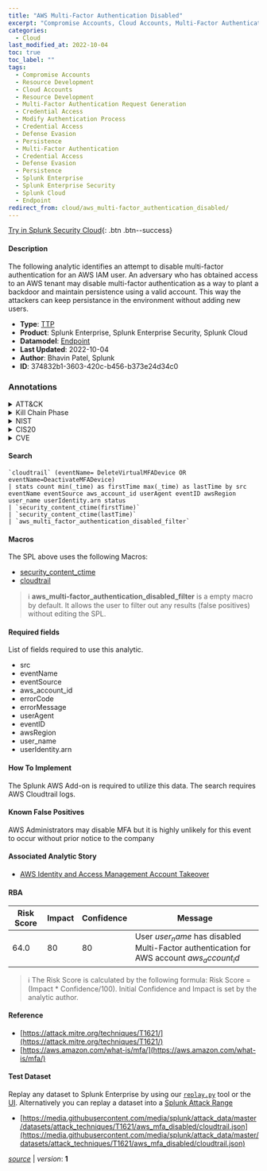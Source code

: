 ```yaml
---
title: "AWS Multi-Factor Authentication Disabled"
excerpt: "Compromise Accounts, Cloud Accounts, Multi-Factor Authentication Request Generation, Modify Authentication Process, Multi-Factor Authentication"
categories:
  - Cloud
last_modified_at: 2022-10-04
toc: true
toc_label: ""
tags:
  - Compromise Accounts
  - Resource Development
  - Cloud Accounts
  - Resource Development
  - Multi-Factor Authentication Request Generation
  - Credential Access
  - Modify Authentication Process
  - Credential Access
  - Defense Evasion
  - Persistence
  - Multi-Factor Authentication
  - Credential Access
  - Defense Evasion
  - Persistence
  - Splunk Enterprise
  - Splunk Enterprise Security
  - Splunk Cloud
  - Endpoint
redirect_from: cloud/aws_multi-factor_authentication_disabled/
---
```




[Try in Splunk Security Cloud](https://www.splunk.com/en_us/cyber-security.html){: .btn .btn--success}

#### Description

The following analytic identifies an attempt to disable multi-factor authentication for an AWS IAM user. An adversary who has obtained access to an AWS tenant may disable multi-factor authentication as a way to plant a backdoor and maintain persistence using a valid account. This way the attackers can keep persistance in the environment without adding new users.

- **Type**: [TTP](https://github.com/splunk/security_content/wiki/Detection-Analytic-Types)
- **Product**: Splunk Enterprise, Splunk Enterprise Security, Splunk Cloud
- **Datamodel**: [Endpoint](https://docs.splunk.com/Documentation/CIM/latest/User/Endpoint)
- **Last Updated**: 2022-10-04
- **Author**: Bhavin Patel, Splunk
- **ID**: 374832b1-3603-420c-b456-b373e24d34c0

### Annotations
<details>
  <summary>ATT&CK</summary>

<div markdown="1">

#### [ATT&CK](https://attack.mitre.org/)

| ID          | Technique   | Tactic         |
| ----------- | ----------- |--------------- |
| [T1586](https://attack.mitre.org/techniques/T1586/) | Compromise Accounts | Resource Development |

| [T1586.003](https://attack.mitre.org/techniques/T1586/003/) | Cloud Accounts | Resource Development |

| [T1621](https://attack.mitre.org/techniques/T1621/) | Multi-Factor Authentication Request Generation | Credential Access |

| [T1556](https://attack.mitre.org/techniques/T1556/) | Modify Authentication Process | Credential Access, Defense Evasion, Persistence |

| [T1556.006](https://attack.mitre.org/techniques/T1556/006/) | Multi-Factor Authentication | Credential Access, Defense Evasion, Persistence |

</div>
</details>


<details>
  <summary>Kill Chain Phase</summary>

<div markdown="1">

* Exploitation


</div>
</details>


<details>
  <summary>NIST</summary>

<div markdown="1">

* DE.CM



</div>
</details>

<details>
  <summary>CIS20</summary>

<div markdown="1">

* CIS 3
* CIS 5
* CIS 16



</div>
</details>

<details>
  <summary>CVE</summary>

<div markdown="1">


</div>
</details>


#### Search

```
`cloudtrail` (eventName= DeleteVirtualMFADevice OR eventName=DeactivateMFADevice) 
| stats count min(_time) as firstTime max(_time) as lastTime by src eventName eventSource aws_account_id userAgent eventID awsRegion user_name userIdentity.arn status 
| `security_content_ctime(firstTime)` 
| `security_content_ctime(lastTime)` 
| `aws_multi_factor_authentication_disabled_filter`
```

#### Macros
The SPL above uses the following Macros:
* [security_content_ctime](https://github.com/splunk/security_content/blob/develop/macros/security_content_ctime.yml)
* [cloudtrail](https://github.com/splunk/security_content/blob/develop/macros/cloudtrail.yml)

> :information_source:
> **aws_multi-factor_authentication_disabled_filter** is a empty macro by default. It allows the user to filter out any results (false positives) without editing the SPL.



#### Required fields
List of fields required to use this analytic.
* src
* eventName
* eventSource
* aws_account_id
* errorCode
* errorMessage
* userAgent
* eventID
* awsRegion
* user_name
* userIdentity.arn



#### How To Implement
The Splunk AWS Add-on is required to utilize this data. The search requires AWS Cloudtrail logs.
#### Known False Positives
AWS Administrators may disable MFA but it is highly unlikely for this event to occur without prior notice to the company

#### Associated Analytic Story
* [AWS Identity and Access Management Account Takeover](/stories/aws_identity_and_access_management_account_takeover)




#### RBA

| Risk Score  | Impact      | Confidence   | Message      |
| ----------- | ----------- |--------------|--------------|
| 64.0 | 80 | 80 | User $user_name$ has disabled Multi-Factor authentication for AWS account $aws_account_id$ |


> :information_source:
> The Risk Score is calculated by the following formula: Risk Score = (Impact * Confidence/100). Initial Confidence and Impact is set by the analytic author.


#### Reference

* [https://attack.mitre.org/techniques/T1621/](https://attack.mitre.org/techniques/T1621/)
* [https://aws.amazon.com/what-is/mfa/](https://aws.amazon.com/what-is/mfa/)



#### Test Dataset
Replay any dataset to Splunk Enterprise by using our [`replay.py`](https://github.com/splunk/attack_data#using-replaypy) tool or the [UI](https://github.com/splunk/attack_data#using-ui).
Alternatively you can replay a dataset into a [Splunk Attack Range](https://github.com/splunk/attack_range#replay-dumps-into-attack-range-splunk-server)

* [https://media.githubusercontent.com/media/splunk/attack_data/master/datasets/attack_techniques/T1621/aws_mfa_disabled/cloudtrail.json](https://media.githubusercontent.com/media/splunk/attack_data/master/datasets/attack_techniques/T1621/aws_mfa_disabled/cloudtrail.json)



[*source*](https://github.com/splunk/security_content/tree/develop/detections/cloud/aws_multi-factor_authentication_disabled.yml) \| *version*: **1**